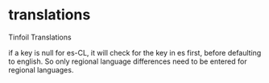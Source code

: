 # translations
Tinfoil Translations

if a key is null for es-CL, it will check for the key in es first, before defaulting to english.  So only regional language differences need to be entered for regional languages.
